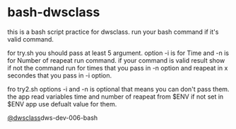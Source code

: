 # bash-dwsclass
this is a bash script practice for dwsclass. run your bash command if it's valid command.

for try.sh you should pass at least 5 argument. option -i is for Time and -n is for Number of reapeat run command.
if your command is valid result show if not the command run for times that you pass in -n option and reapeat in x secondes that you pass in -i option.

fro try2.sh options -i and -n is optional that means you can don't pass them. the app read variables time and number of reapeat from $ENV if not set in $ENV app use defualt value for them.

‫‪[@dwsclass](https://github.com/dwsclass‬)dws-dev-006-bash
